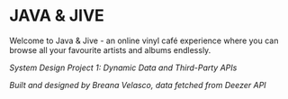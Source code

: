 # JAVA & JIVE
Welcome to Java & Jive - an online vinyl café experience where you can browse all your favourite artists and albums endlessly.



*System Design Project 1: Dynamic Data and Third-Party APIs*

*Built and designed by Breana Velasco, data fetched from Deezer API*
